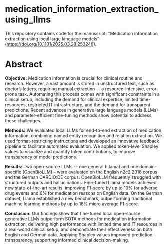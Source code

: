 # medication_information_extraction_using_llms

This repository contains code for the manuscript: "Medication information extraction using local large language models" (https://doi.org/10.1101/2025.03.28.253248).

# Abstract
**Objective:** Medication information is crucial for clinical routine and research. However, a vast amount is stored in unstructured text, such as doctor’s letters, requiring manual extraction -- a resource-intensive, error-prone task. Automating this process comes with significant constraints in a clinical setup, including the demand for clinical expertise, limited time-resources, restricted IT infrastructure, and the demand for transparent predictions. Recent advances in generative large language models (LLMs) and parameter-efficient fine-tuning methods show potential to address these challenges.

**Methods:** We evaluated local LLMs for end-to-end extraction of medication information, combining named entity recognition and relation extraction. We used format-restricting instructions and developed an innovative feedback pipeline to facilitate automated evaluation. We applied token-level Shapley values to visualize and quantify token contributions, to improve transparency of model predictions. 

**Results:** Two open-source LLMs -- one general (Llama) and one domain-specific (OpenBioLLM) – were evaluated on the English n2c2 2018 corpus and the German CARDIO:DE corpus. OpenBioLLM frequently struggled with structured outputs and hallucinations. Fine-tuned Llama models achieved new state-of-the-art results, improving F1-score by up to 10% for adverse drug events and 6% for medication reasons on English data. On the German dataset, Llama established a new benchmark, outperforming traditional machine learning methods by up to 16% micro average F1-score.

**Conclusion:** Our findings show that fine-tuned local open-source generative LLMs outperform SOTA methods for medication information extraction, delivering high performance with limited time and IT resources in a real-world clinical setup, and demonstrate their effectiveness on both English and German data. Applying Shapley values improved prediction transparency, supporting informed clinical decision-making.

